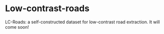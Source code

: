 # Low-contrast-roads
LC-Roads: a self-constructed dataset for low-contrast road extraction.
It will come soon!
